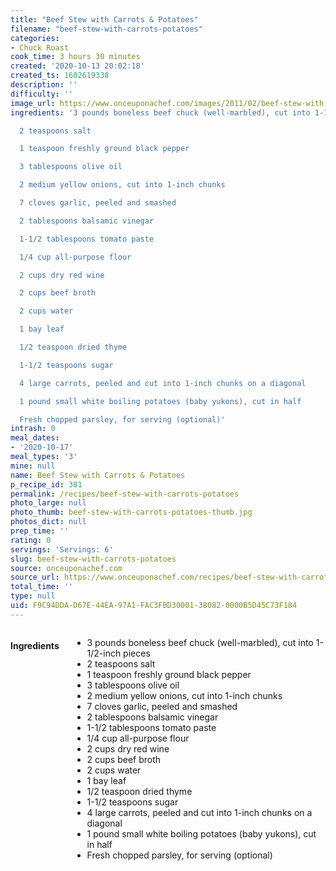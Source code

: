 ```yaml
---
title: "Beef Stew with Carrots & Potatoes"
filename: "beef-stew-with-carrots-potatoes"
categories:
- Chuck Roast
cook_time: 3 hours 30 minutes
created: '2020-10-13 20:02:18'
created_ts: 1602619338
description: ''
difficulty: ''
image_url: https://www.onceuponachef.com/images/2011/02/beef-stew-with-carrots-potatoes.jpg
ingredients: '3 pounds boneless beef chuck (well-marbled), cut into 1-1/2-inch pieces

  2 teaspoons salt

  1 teaspoon freshly ground black pepper

  3 tablespoons olive oil

  2 medium yellow onions, cut into 1-inch chunks

  7 cloves garlic, peeled and smashed

  2 tablespoons balsamic vinegar

  1-1/2 tablespoons tomato paste

  1/4 cup all-purpose flour

  2 cups dry red wine

  2 cups beef broth

  2 cups water

  1 bay leaf

  1/2 teaspoon dried thyme

  1-1/2 teaspoons sugar

  4 large carrots, peeled and cut into 1-inch chunks on a diagonal

  1 pound small white boiling potatoes (baby yukons), cut in half

  Fresh chopped parsley, for serving (optional)'
intrash: 0
meal_dates:
- '2020-10-17'
meal_types: '3'
mine: null
name: Beef Stew with Carrots & Potatoes
p_recipe_id: 381
permalink: /recipes/beef-stew-with-carrots-potatoes
photo_large: null
photo_thumb: beef-stew-with-carrots-potatoes-thumb.jpg
photos_dict: null
prep_time: ''
rating: 0
servings: 'Servings: 6'
slug: beef-stew-with-carrots-potatoes
source: onceuponachef.com
source_url: https://www.onceuponachef.com/recipes/beef-stew-with-carrots-potatoes.html
total_time: ''
type: null
uid: F9C94DDA-D67E-44EA-97A1-FAC3FBD30001-38082-0000B5D45C73F184
---
```

<div class="large-8 medium-7 columns" id="writeup">	</div><!-- #writeup -->
</div><!-- #row-one -->
<div class="row" id="row-two">	<div class="medium-4 small-5 columns" id="ingredients"><h4>Ingredients</h4><div class="box box-ingredients content"><ul>
<li>3 pounds boneless beef chuck (well-marbled), cut into 1-1/2-inch pieces</li>
<li>2 teaspoons salt</li>
<li>1 teaspoon freshly ground black pepper</li>
<li>3 tablespoons olive oil</li>
<li>2 medium yellow onions, cut into 1-inch chunks</li>
<li>7 cloves garlic, peeled and smashed</li>
<li>2 tablespoons balsamic vinegar</li>
<li>1-1/2 tablespoons tomato paste</li>
<li>1/4 cup all-purpose flour</li>
<li>2 cups dry red wine</li>
<li>2 cups beef broth</li>
<li>2 cups water</li>
<li>1 bay leaf</li>
<li>1/2 teaspoon dried thyme</li>
<li>1-1/2 teaspoons sugar</li>
<li>4 large carrots, peeled and cut into 1-inch chunks on a diagonal</li>
<li>1 pound small white boiling potatoes (baby yukons), cut in half</li>
<li>Fresh chopped parsley, for serving (optional)</li>
</ul>
</div>	</div>	<div class="medium-6 small-7 columns" id="directions">	</div>